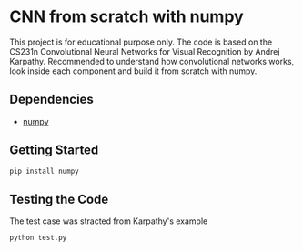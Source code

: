 # CNN from scratch with numpy
This project is for educational purpose only. The code is based on the CS231n Convolutional Neural Networks for Visual Recognition by Andrej Karpathy.
Recommended to understand how convolutional networks works, look inside each component and build it from scratch with numpy.

## Dependencies
* [numpy](https://pypi.python.org/pypi/numpy)

## Getting Started

```bash
pip install numpy
```

## Testing the Code
The test case was stracted from Karpathy's example
```bash
python test.py
```
